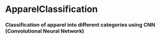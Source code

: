 # ApparelClassification 
### Classification of apparel into different categories using CNN (Convolutional Neural Network) 
